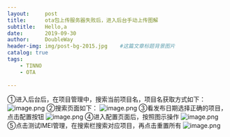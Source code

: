 ```yaml
---
layout:     post                    
title:      ota包上传服务器失败后，进入后台手动上传图解                
subtitle:   Hello,a
date:       2019-09-30            
author:     DoubleWay                      
header-img: img/post-bg-2015.jpg    #这篇文章标题背景图片
catalog: true                       
tags:                               
    - TINNO
    - OTA
    
---
```


①进入后台后，在项目管理中，搜索当前项目名，项目名获取方式如下：
![image.png](https://upload-images.jianshu.io/upload_images/16808961-4c86e6eec4ef584d.png?imageMogr2/auto-orient/strip%7CimageView2/2/w/1240)
②搜索页面如下：
![image.png](https://upload-images.jianshu.io/upload_images/16808961-aeda7dc308b317d6.png?imageMogr2/auto-orient/strip%7CimageView2/2/w/1240)
③看发布日期选择正确的项目，点击配置按钮
![image.png](https://upload-images.jianshu.io/upload_images/16808961-fae9afaa0f0b7f39.png?imageMogr2/auto-orient/strip%7CimageView2/2/w/1240)
④进入配置页面后，按照图示操作
![image.png](https://upload-images.jianshu.io/upload_images/16808961-cc117047d2b8d0ba.png?imageMogr2/auto-orient/strip%7CimageView2/2/w/1240)
⑤点击测试IMEI管理，在搜索栏搜索对应项目，再点击重置所有
![image.png](https://upload-images.jianshu.io/upload_images/16808961-5d463c621f95a573.png?imageMogr2/auto-orient/strip%7CimageView2/2/w/1240)

